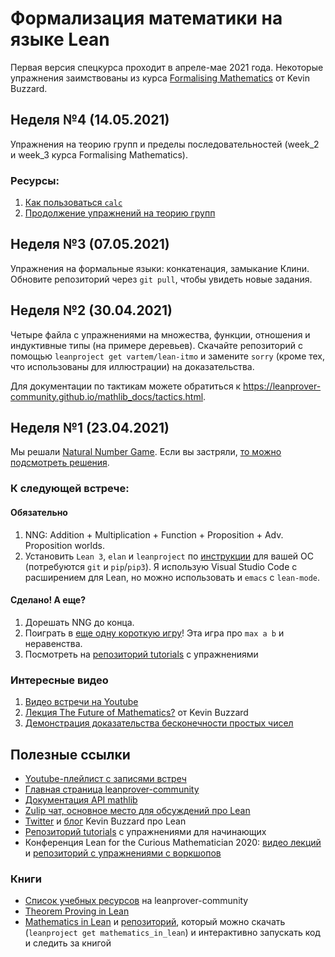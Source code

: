 # Формализация математики на языке Lean

Первая версия спецкурса проходит в апреле-мае 2021 года. Некоторые упражнения заимствованы из курса [Formalising Mathematics](https://github.com/ImperialCollegeLondon/formalising-mathematics) от Kevin Buzzard.

## Неделя №4 (14.05.2021)
Упражнения на теорию групп и пределы последовательностей (week_2 и week_3 курса Formalising Mathematics).

### Ресурсы:
1. [Как пользоваться `calc`](https://leanprover-community.github.io/extras/calc.html)
2. [Продолжение упражнений на теорию групп](https://github.com/ImperialCollegeLondon/formalising-mathematics/tree/master/src/week_2)

## Неделя №3 (07.05.2021)

Упражнения на формальные языки: конкатенация, замыкание Клини. Обновите репозиторий через `git pull`, чтобы увидеть новые задания.

## Неделя №2 (30.04.2021)

Четыре файла с упражнениями на множества, функции, отношения и индуктивные типы (на примере деревьев). Скачайте репозиторий с помощью `leanproject get vartem/lean-itmo` и замените `sorry` (кроме тех, что использованы для иллюстрации) на доказательства.

Для документации по тактикам можете обратиться к https://leanprover-community.github.io/mathlib_docs/tactics.html.

## Неделя №1 (23.04.2021)

Мы решали [Natural Number Game](http://wwwf.imperial.ac.uk/~buzzard/xena/natural_number_game/). Если вы застряли, [то можно подсмотреть решения](https://github.com/ImperialCollegeLondon/natural_number_game/blob/master/SOLUTIONS.md).

### К следующей встрече:
#### Обязательно
1. NNG: Addition + Multiplication + Function + Proposition + Adv. Proposition worlds.
2. Установить `Lean 3`, `elan` и `leanproject` по [инструкции](https://leanprover-community.github.io/get_started.html) для вашей ОС (потребуются `git` и `pip`/`pip3`). Я использую Visual Studio Code с расширением для Lean, но можно использовать и `emacs` с `lean-mode`.

#### Сделано! А еще?
1. Дорешать NNG до конца.
2. Поиграть в [еще одну короткую игру](http://wwwf.imperial.ac.uk/~buzzard/xena/max_minigame/)! Эта игра про `max a b` и неравенства.
3. Посмотреть на [репозиторий tutorials](https://github.com/leanprover-community/tutorials) с упражнениями

### Интересные видео
1. [Видео встречи на Youtube](https://www.youtube.com/watch?v=KGGCyUJr55A)
2. [Лекция The Future of Mathematics?](https://www.youtube.com/watch?v=Dp-mQ3HxgDE) от Kevin Buzzard 
3. [Демонстрация доказательства бесконечности простых чисел](https://www.youtube.com/watch?v=b59fpAJ8Mfs&list=PLlF-CfQhukNlxexiNJErGJd2dte_J1t1N&index=2)

## Полезные ссылки
* [Youtube-плейлист с записями встреч](https://www.youtube.com/playlist?list=PLlVmvffm-nlI8F9uiZ62pFyzjLvOkkYLU)
* [Главная страница leanprover-community](https://leanprover-community.github.io/)
* [Документация API mathlib](https://leanprover-community.github.io/mathlib_docs/)
* [Zulip чат, основное место для обсуждений про Lean](https://leanprover.zulipchat.com/#)
* [Twitter](https://twitter.com/xenaproject) и [блог](https://xenaproject.wordpress.com/) Kevin Buzzard про Lean
* [Репозиторий tutorials](https://github.com/leanprover-community/tutorials) с упражнениями для начинающих
* Конференция Lean for the Curious Mathematician 2020: [видео лекций](https://www.youtube.com/playlist?list=PLlF-CfQhukNlxexiNJErGJd2dte_J1t1N) и [репозиторий с упражнениями с воркшопов](https://github.com/leanprover-community/lftcm2020)

### Книги
* [Список учебных ресурсов](https://leanprover-community.github.io/learn.html) на leanprover-community
* [Theorem Proving in Lean](https://leanprover.github.io/theorem_proving_in_lean/)
* [Mathematics in Lean](https://leanprover-community.github.io/mathematics_in_lean/introduction.html#getting-started) и [репозиторий](https://github.com/leanprover-community/mathematics_in_lean), который можно скачать (`leanproject get mathematics_in_lean`) и интерактивно запускать код и следить за книгой